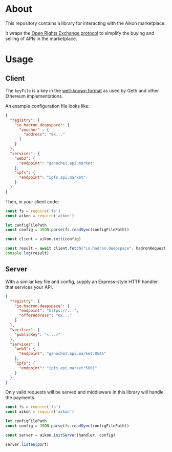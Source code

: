 # About

This repository contains a library for interacting with the Aikon marketplace.

It wraps the [Open Rights Exchange protocol](https://github.com/api-market/protocol) to simplify the buying and selling of APIs in the marketplace.

# Usage

## Client

The `keyFile` is a key in the [well-known format](https://github.com/ethereum/wiki/wiki/Web3-Secret-Storage-Definition) as used by Geth and other Ethereum implementations.

An example configuration file looks like:

```json
{
  "registry": {
    "io.hadron.deepspace": {
      "voucher" : {
        "address": "0x..."
      }
    }
  },
  "services": {
    "web3": {
      "endpoint": "ganache1.api.market"
    },
    "ipfs": {
      "endpoint": "ipfs.api.market"
    }
  }
}
```

Then, in your client code:

```javascript
const fs = require('fs')
const aikon = require('aikon')

let configFilePath
const config = JSON.parse(fs.readSync(configFilePath))

const client = aikon.init(config)

const result = await client.fetch("io.hadron.deepspace", hadronRequest)
console.log(result)
```

## Server

With a similar key file and config, supply an Express-style HTTP handler that services your API.

```json
{
  "registry": {
    "io.hadron.deepspace": {
      "endpoint": "https://...",
      "offerAddress": "0x..."
    }
  },
  "verifier": {
    "publicKey": "<...>"
  },
  "services": {
    "web3": {
      "endpoint": "ganache1.api.market:8545"
    },
    "ipfs": {
      "endpoint": "ipfs.api.market:5001"
    }
  }
}
```

Only valid requests will be served and middleware in this library will handle the payments.

```javascript
const fs = require('fs')
const aikon = require('aikon')

let configFilePath
const config = JSON.parse(fs.readSync(configFilePath))

const server = aikon.initServer(handler, config)

server.listen(port)
```
